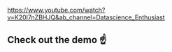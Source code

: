 https://www.youtube.com/watch?v=K20I7nZBHJQ&ab_channel=Datascience_Enthusiast

## Check out the demo ☝️
